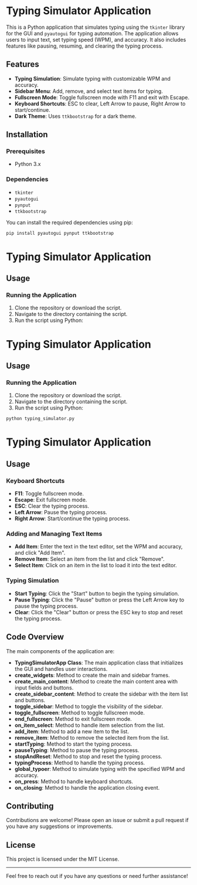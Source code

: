 # Typing Simulator Application

This is a Python application that simulates typing using the `tkinter` library for the GUI and `pyautogui` for typing automation. The application allows users to input text, set typing speed (WPM), and accuracy. It also includes features like pausing, resuming, and clearing the typing process.

## Features

- **Typing Simulation**: Simulate typing with customizable WPM and accuracy.
- **Sidebar Menu**: Add, remove, and select text items for typing.
- **Fullscreen Mode**: Toggle fullscreen mode with F11 and exit with Escape.
- **Keyboard Shortcuts**: ESC to clear, Left Arrow to pause, Right Arrow to start/continue.
- **Dark Theme**: Uses `ttkbootstrap` for a dark theme.

## Installation

### Prerequisites

- Python 3.x

### Dependencies

- `tkinter`
- `pyautogui`
- `pynput`
- `ttkbootstrap`

You can install the required dependencies using pip:

```sh
pip install pyautogui pynput ttkbootstrap
```
# Typing Simulator Application

## Usage

### Running the Application

1. Clone the repository or download the script.
2. Navigate to the directory containing the script.
3. Run the script using Python:

# Typing Simulator Application

## Usage

### Running the Application

1. Clone the repository or download the script.
2. Navigate to the directory containing the script.
3. Run the script using Python:

```sh
python typing_simulator.py
```

# Typing Simulator Application

## Usage

### Keyboard Shortcuts

- **F11**: Toggle fullscreen mode.
- **Escape**: Exit fullscreen mode.
- **ESC**: Clear the typing process.
- **Left Arrow**: Pause the typing process.
- **Right Arrow**: Start/continue the typing process.

### Adding and Managing Text Items

- **Add Item**: Enter the text in the text editor, set the WPM and accuracy, and click "Add Item".
- **Remove Item**: Select an item from the list and click "Remove".
- **Select Item**: Click on an item in the list to load it into the text editor.

### Typing Simulation

- **Start Typing**: Click the "Start" button to begin the typing simulation.
- **Pause Typing**: Click the "Pause" button or press the Left Arrow key to pause the typing process.
- **Clear**: Click the "Clear" button or press the ESC key to stop and reset the typing process.

## Code Overview

The main components of the application are:

- **TypingSimulatorApp Class**: The main application class that initializes the GUI and handles user interactions.
- **create_widgets**: Method to create the main and sidebar frames.
- **create_main_content**: Method to create the main content area with input fields and buttons.
- **create_sidebar_content**: Method to create the sidebar with the item list and buttons.
- **toggle_sidebar**: Method to toggle the visibility of the sidebar.
- **toggle_fullscreen**: Method to toggle fullscreen mode.
- **end_fullscreen**: Method to exit fullscreen mode.
- **on_item_select**: Method to handle item selection from the list.
- **add_item**: Method to add a new item to the list.
- **remove_item**: Method to remove the selected item from the list.
- **startTyping**: Method to start the typing process.
- **pauseTyping**: Method to pause the typing process.
- **stopAndReset**: Method to stop and reset the typing process.
- **typingProcess**: Method to handle the typing process.
- **global_typoer**: Method to simulate typing with the specified WPM and accuracy.
- **on_press**: Method to handle keyboard shortcuts.
- **on_closing**: Method to handle the application closing event.

## Contributing

Contributions are welcome! Please open an issue or submit a pull request if you have any suggestions or improvements.

## License

This project is licensed under the MIT License.

---

Feel free to reach out if you have any questions or need further assistance!

